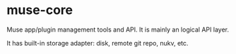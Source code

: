 # muse-core
Muse app/plugin management tools and API. It is mainly an logical API layer.

It has built-in storage adapter: disk, remote git repo, nukv, etc.
